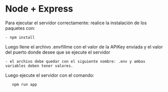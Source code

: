 # Node + Express

Para ejecutar el servidor correctamente: realice la instalación de los paquetes con:

    - npm install

Luego llene el archivo .envfillme con el valor de la APiKey enviada y el valor del puerto donde desee que se ejecute el servidor
  
    - el archivo debe quedar con el siguiente nombre: .env y ambas variables deben tener valores.

Luego ejecute el servidor con el comando:

```js
   npm run app
```
